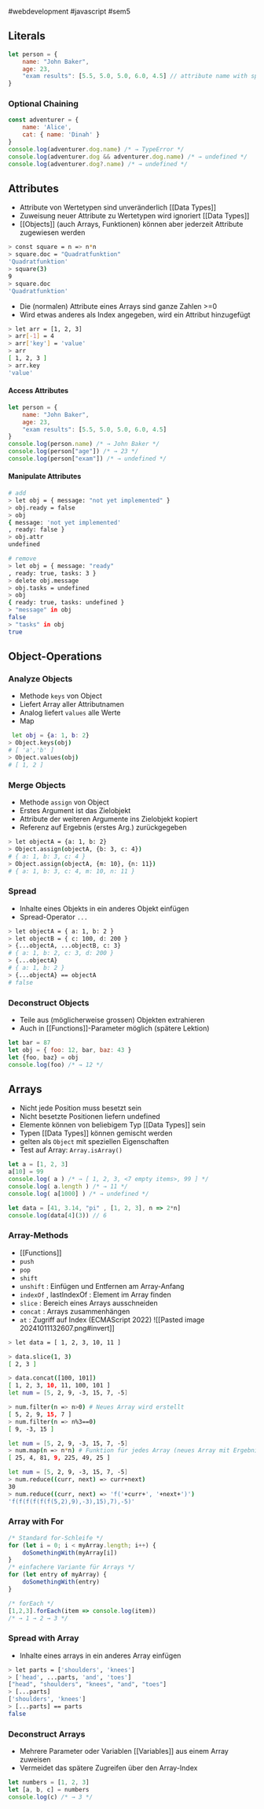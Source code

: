 #webdevelopment #javascript #sem5 
## Literals
```js
let person = {
	name: "John Baker",
	age: 23,
	"exam results": [5.5, 5.0, 5.0, 6.0, 4.5] // attribute name with space
}
```
### Optional Chaining
```js
const adventurer = {
	name: 'Alice',
	cat: { name: 'Dinah' }
}
console.log(adventurer.dog.name) /* → TypeError */
console.log(adventurer.dog && adventurer.dog.name) /* → undefined */
console.log(adventurer.dog?.name) /* → undefined */
```
## Attributes
- Attribute von Wertetypen sind unveränderlich [[Data Types]]
- Zuweisung neuer Attribute zu Wertetypen wird ignoriert [[Data Types]]
- [[Objects]] (auch Arrays, Funktionen) können aber jederzeit Attribute zugewiesen werden

```sh
> const square = n => n*n
> square.doc = "Quadratfunktion"
'Quadratfunktion'
> square(3)
9
> square.doc
'Quadratfunktion'
```

- Die (normalen) Attribute eines Arrays sind ganze Zahlen >=0
- Wird etwas anderes als Index angegeben, wird ein Attribut hinzugefügt

```sh
> let arr = [1, 2, 3]
> arr[-1] = 4
> arr['key'] = 'value'
> arr
[ 1, 2, 3 ]
> arr.key
'value'
```
#### Access Attributes
```js
let person = {
	name: "John Baker",
	age: 23,
	"exam results": [5.5, 5.0, 5.0, 6.0, 4.5]
}
console.log(person.name) /* → John Baker */
console.log(person["age"]) /* → 23 */
console.log(person["exam"]) /* → undefined */
```
#### Manipulate Attributes
```sh
# add
> let obj = { message: "not yet implemented" }
> obj.ready = false
> obj
{ message: 'not yet implemented'
, ready: false }
> obj.attr
undefined

# remove
> let obj = { message: "ready"
, ready: true, tasks: 3 }
> delete obj.message
> obj.tasks = undefined
> obj
{ ready: true, tasks: undefined }
> "message" in obj
false
> "tasks" in obj
true
```
## Object-Operations
### Analyze Objects
- Methode `keys` von Object
- Liefert Array aller Attributnamen
- Analog liefert `values` alle Werte
- Map

```sh
 let obj = {a: 1, b: 2}
> Object.keys(obj)
# [ 'a','b' ]
> Object.values(obj)
# [ 1, 2 ]
```
### Merge Objects
- Methode `assign` von Object
- Erstes Argument ist das Zielobjekt
- Attribute der weiteren Argumente ins Zielobjekt kopiert
- Referenz auf Ergebnis (erstes Arg.) zurückgegeben

```sh
> let objectA = {a: 1, b: 2}
> Object.assign(objectA, {b: 3, c: 4})
# { a: 1, b: 3, c: 4 }
> Object.assign(objectA, {m: 10}, {n: 11})
# { a: 1, b: 3, c: 4, m: 10, n: 11 }
```
### Spread
- Inhalte eines Objekts in ein anderes Objekt einfügen
- Spread-Operator `...`
```sh
> let objectA = { a: 1, b: 2 }
> let objectB = { c: 100, d: 200 }
> {...objectA, ...objectB, c: 3}
# { a: 1, b: 2, c: 3, d: 200 }
> {...objectA}
# { a: 1, b: 2 }
> {...objectA} == objectA
# false
```
### Deconstruct Objects
- Teile aus (möglicherweise grossen) Objekten extrahieren
- Auch in [[Functions]]-Parameter möglich (spätere Lektion)
```js
let bar = 87
let obj = { foo: 12, bar, baz: 43 }
let {foo, baz} = obj
console.log(foo) /* → 12 */
```
## Arrays
- Nicht jede Position muss besetzt sein
- Nicht besetzte Positionen liefern undefined
- Elemente können von beliebigem Typ [[Data Types]] sein
- Typen [[Data Types]] können gemischt werden
- gelten als `Object` mit speziellen Eigenschaften
- Test auf Array: `Array.isArray()`

```js
let a = [1, 2, 3]
a[10] = 99
console.log( a ) /* → [ 1, 2, 3, <7 empty items>, 99 ] */
console.log( a.length ) /* → 11 */
console.log( a[1000] ) /* → undefined */

let data = [41, 3.14, "pi" , [1, 2, 3], n => 2*n]
console.log(data[4](3)) // 6
```
### Array-Methods
- [[Functions]]
- `push`
- `pop`
- `shift`
- `unshift` : Einfügen und Entfernen am Array-Anfang
- `indexOf` , lastIndexOf : Element im Array finden
- `slice` : Bereich eines Arrays ausschneiden
- `concat` : Arrays zusammenhängen
- `at` : Zugriff auf Index (ECMAScript 2022)
![[Pasted image 20241011132607.png#invert]]
```sh
> let data = [ 1, 2, 3, 10, 11 ]

> data.slice(1, 3)
[ 2, 3 ]

> data.concat([100, 101])
[ 1, 2, 3, 10, 11, 100, 101 ]
let num = [5, 2, 9, -3, 15, 7, -5]

> num.filter(n => n>0) # Neues Array wird erstellt
[ 5, 2, 9, 15, 7 ]
> num.filter(n => n%3==0)
[ 9, -3, 15 ]

let num = [5, 2, 9, -3, 15, 7, -5]
> num.map(n => n*n) # Funktion für jedes Array (neues Array mit Ergebnissen wird gebildet)
[ 25, 4, 81, 9, 225, 49, 25 ]

let num = [5, 2, 9, -3, 15, 7, -5]
> num.reduce((curr, next) => curr+next)
30
> num.reduce((curr, next) => 'f('+curr+', '+next+')')
'f(f(f(f(f(f(5,2),9),-3),15),7),-5)'
```
### Array with For

```js
/* Standard for-Schleife */
for (let i = 0; i < myArray.length; i++) {
	doSomethingWith(myArray[i])
}
/* einfachere Variante für Arrays */
for (let entry of myArray) {
	doSomethingWith(entry)
}

/* forEach */
[1,2,3].forEach(item => console.log(item))
/* → 1 → 2 → 3 */
```
### Spread with Array
- Inhalte eines arrays in ein anderes Array einfügen

```sh
> let parts = ['shoulders', 'knees']
> ['head', ...parts, 'and', 'toes']
["head", "shoulders", "knees", "and", "toes"]
> [...parts]
['shoulders', 'knees']
> [...parts] == parts
false
```
### Deconstruct Arrays
- Mehrere Parameter oder Variablen [[Variables]] aus einem Array zuweisen
- Vermeidet das spätere Zugreifen über den Array-Index
```js
let numbers = [1, 2, 3]
let [a, b, c] = numbers
console.log(c) /* → 3 */
```